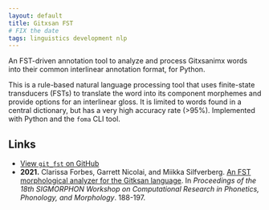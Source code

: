 ```yaml
---
layout: default
title: Gitxsan FST
# FIX the date
tags: linguistics development nlp
---
```

An FST-driven annotation tool to analyze and process Gitxsanimx words into their common interlinear annotation format, for Python.

This is a rule-based natural language processing tool that uses finite-state transducers (FSTs) to translate the word into its component morphemes and provide options for an interlinear gloss. It is limited to words found in a central dictionary, but has a very high accuracy rate (>95%). Implemented with Python and the `foma` CLI tool.

## Links

- [View `git_fst` on GitHub](https://github.com/caforbes/git_fst)
- **2021.** Clarissa Forbes, Garrett Nicolai, and Miikka Silfverberg. [An FST morphological analyzer for the Gitksan language](https://aclanthology.org/2021.sigmorphon-1.21.pdf). In *Proceedings of the 18th SIGMORPHON Workshop on Computational Research in Phonetics, Phonology, and Morphology*. 188-197.